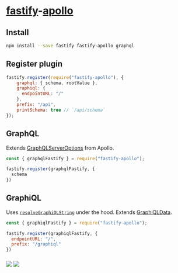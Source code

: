 # [fastify](https://github.com/fastify/fastify)-[apollo](https://github.com/apollographql/apollo-server)

## Install
```bash
npm install --save fastify fastify-apollo graphql
```

## Register plugin
```js
fastify.register(require("fastify-apollo"), {
    graphql: { schema, rootValue },
    graphiql: {
      endpointURL: "/"
    },
    prefix: "/api",
    printSchema: true // `/api/schema`
});
```

## GraphQL
Extends [GraphQLServerOptions](https://github.com/apollographql/apollo-server/blob/master/packages/apollo-server-core/src/graphqlOptions.ts#L7-L16) from Apollo.

```js
const { graphqlFastify } = require("fastify-apollo");

fastify.register(graphqlFastify, {
  schema
})
```

## GraphiQL
Uses [`resolveGraphiQLString`](https://github.com/apollographql/apollo-server/blob/master/packages/apollo-server-module-graphiql/src/resolveGraphiQLString.ts#L44-L49) under the hood. Extends [GraphiQLData](https://github.com/apollographql/apollo-server/blob/master/packages/apollo-server-module-graphiql/src/renderGraphiQL.ts#L9-L29).

```js
const { graphiqlFastify } = require("fastify-apollo");

fastify.register(graphiqlFastify, {
  endpointURL: "/",
  prefix: "/graphiql"
})
```

###

<div>
  <img src="https://travis-ci.org/coopnd/fastify-apollo.svg?branch=master">

  <a href="https://standardjs.com">
    <img src="https://img.shields.io/badge/code_style-standard-brightgreen.svg">
  </a>
</div>
